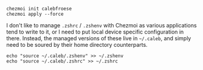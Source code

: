 ```
chezmoi init calebfroese
chezmoi apply --force
```

I don't like to manage `.zshrc` / `.zshenv` with Chezmoi as various applications tend to write to it, or I need to put local device specific configuration in there.
Instead, the managed versions of these live in `~/.caleb`, and simply need to be soured by their home directory counterparts.

```
echo "source ~/.caleb/.zshenv" >> ~/.zshenv
echo "source ~/.caleb/.zshrc" >> ~/.zshrc
```

